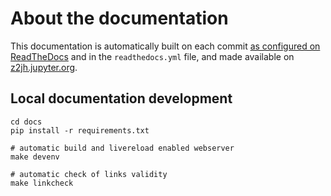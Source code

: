 # About the documentation

This documentation is automatically built on each commit [as configured on
ReadTheDocs](https://readthedocs.org/projects/zero-to-jupyterhub/) and
in the `readthedocs.yml` file, and made available on
[z2jh.jupyter.org](https://z2jh.jupyter.org/).

## Local documentation development

```shell
cd docs
pip install -r requirements.txt
```

```
# automatic build and livereload enabled webserver
make devenv

# automatic check of links validity
make linkcheck
```
